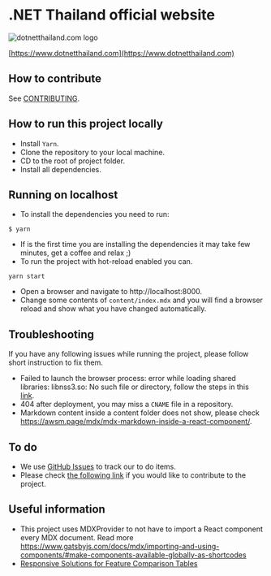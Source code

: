 # .NET Thailand official website

![dotnetthailand.com logo](src/images/dotnet-thailand-logo.png)

[https://www.dotnetthailand.com](https://www.dotnetthailand.com)


## How to contribute

See [CONTRIBUTING](./CONTRIBUTING.md).

## How to run this project locally
- Install `Yarn`.
- Clone the repository to your local machine.
- CD to the root of project folder.
- Install all dependencies.

## Running on localhost

- To install the dependencies you need to run:

```
$ yarn
```
- If is the first time you are installing the dependencies it may take few minutes, get a coffee and relax ;)
- To run the project with hot-reload enabled you can.
```
yarn start
```
- Open a browser and navigate to http://localhost:8000.
- Change some contents of `content/index.mdx` and you will find a browser reload and show what you have changed automatically.

## Troubleshooting
If you have any following issues while running the project, please follow short instruction to fix them.
- Failed to launch the browser process: error while loading shared libraries: libnss3.so: No such file or directory, follow the steps in this [link](https://github.com/alixaxel/chrome-aws-lambda/issues/164#issuecomment-754621407).
- 404 after deployment, you may miss a `CNAME` file in a repository.
- Markdown content inside a content folder does not show, please check https://awsm.page/mdx/mdx-markdown-inside-a-react-component/.

## To do
- We use [GitHub Issues](https://github.com/dotnetthailand/dotnetthailand.github.io/issues/new) to track our to do items.
- Please check [the following link](./CONTRIBUTING.md) if you would like to contribute to the project.

## Useful information
- This project uses MDXProvider to not have to import a React component every MDX document. Read more https://www.gatsbyjs.com/docs/mdx/importing-and-using-components/#make-components-available-globally-as-shortcodes
- [Responsive Solutions for Feature Comparison Tables](https://www.sitepoint.com/responsive-solutions-for-feature-comparison-tables/)
